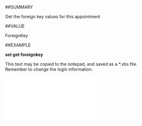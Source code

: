 
##SUMMARY


Get the foreign key values for this appointment



##VALUE

ForeignKey


##EXAMPLE

**set get foreignkey**

This text may be copied to the notepad, and saved as a *.vbs file. Remember to change the login information.

![](..\..\Examples\vbs\SOAppointment.ForeignKey.vbs.txt)

